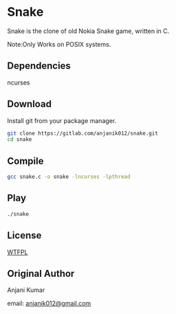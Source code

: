 # Snake

Snake is the clone of old Nokia Snake game, written in C.

Note:Only Works on POSIX systems.

## Dependencies

ncurses

## Download

Install git from your package manager.

```bash
git clone https://gitlab.com/anjanik012/snake.git
cd snake
```

## Compile

```bash
gcc snake.c -o snake -lncurses -lpthread
```

## Play

```bash
./snake
```
## License

[WTFPL](http://www.wtfpl.net/about/)

## Original Author

Anjani Kumar

email: anjanik012@gmail.com
